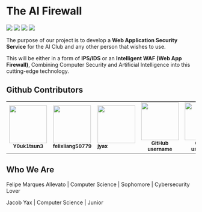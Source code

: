 <h1>The AI Firewall</h1>
<p>
  <img src="https://img.shields.io/github/license/MSU-AI/AI-firewall?color=%237CFC00">
  <img src="https://img.shields.io/github/contributors/MSU-AI/AI-firewall?color=%23ccff00">
  <img src="https://img.shields.io/github/stars/MSU-AI/AI-firewall?color=%237CFC00">
  <img src="https://img.shields.io/github/commit-activity/m/MSU-AI/AI-firewall?color=%23ccff00">
</p>

The purpose of our project is to develop a **Web Application Security Service** for the AI Club and any other person that wishes to use. 

This will be either in a form of **IPS/IDS** or an **Intelligent WAF (Web App Firewall)**, Combining Computer Security and Artificial Intelligence into this cutting-edge technology.

<h2>Github Contributors</h2>

<table>
  <tbody>
    <tr>
      <td align="center">
        <a href="https://github.com/Y0uk1tsun3">
        <img src="https://avatars.githubusercontent.com/u/95195316" width="100px;">
        </a><br/>
        <small><b>Y0uk1tsun3</b></small>
      </td>
      <td align="center">
        <a href="https://github.com/felixliang50779">
        <img src="https://avatars.githubusercontent.com/u/112431235" width="100px;">
        </a><br/>
        <small><b>felixliang50779</b></small>
      </td>
      <td align="cemter">
        <a href="https://github.com/jyax">
        <img src="https://avatars.githubusercontent.com/u/86649500" width="100px;">
        </a><br/>
        <small><b>jyax</b></small>
      </td>
      <td align="center">
        <a href="https://github.com/features/copilot">
        <img src="https://github.githubassets.com/images/modules/site/copilot/copilot.png" width="100px;">
        </a><br/>
        <small><b>GitHub username</b></small>
      </td>
      <td align="center">
        <a href="https://github.com/features/copilot">
        <img src="https://github.githubassets.com/images/modules/site/copilot/copilot.png" width="100px;">
        </a><br/>
        <small><b>GitHub username</b></small>
      </td>
      <td align="center">
        <a href="https://github.com/features/copilot">
        <img src="https://github.githubassets.com/images/modules/site/copilot/copilot.png" width="100px;">
        </a><br/>
        <small><b>GitHub username</b></small>
      </td>
      <td align="center">
        <a href="https://github.com/features/copilot">
        <img src="https://github.githubassets.com/images/modules/site/copilot/copilot.png" width="100px;">
        </a><br/>
        <small><b>GitHub username</b></small>
      </td>
    </tr>
  </tbody>
</table>

<h2>Who We Are</h2>
Felipe Marques Allevato | Computer Science | Sophomore | Cybersecurity Lover
<p>Jacob Yax | Computer Science | Junior</p>

